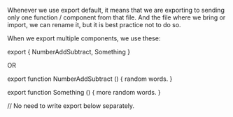 Whenever we use export default, it means that we are exporting to sending only one function / component from that file. And the file where we bring or import, we can rename it, but it is best practice not to do so.

When we export multiple components, we use these:

export {
    NumberAddSubtract,
    Something
}

OR

export function NumberAddSubtract () {
    random words.
}

export function Something () {
    more random words.
}

// No need to write export below separately.